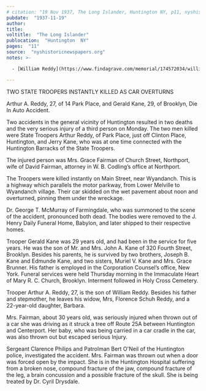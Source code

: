 ```yaml
---
# citation: "19 Nov 1937, The Long Islander, Huntington NY, p11, nyshistoricnewspapers.org."
pubdate:  "1937-11-19"
author: 
title: 
voltitle:  "The Long Islander"
publocation:  "Huntington  NY"
pages:  "11"
source:  "nyshistoricnewspapers.org"
notes: >-

  - [William Reddy](https://www.findagrave.com/memorial/174572034/william-reddy) (? to 13 May 1920), Arthur's father.

---
```

TWO STATE TROOPERS INSTANTLY KILLED AS CAR OVERTURNS 

Arthur A. Reddy, 27, of 14 Park Place, and Gerald Kane, 29, of Brooklyn, Die In Auto Accident. 

Two accidents in the general vicinity of Huntington resulted in two deaths and the very serious injury of a third person on Monday. The two men killed were State Troopers Arthur Reddy, of Park Place, just off Clinton Place, Huntington, and Jerry Kane, who was at one time connected with the Huntington Barracks of the State Troopers. 

The injured person was Mrs. Grace Fairman of Church Street, Northport, wife of David Fairman, attorney in W. B. Codling’s office at Northport. 

The Troopers were killed instantly on Main Street, near Wyandanch. This is a highway which parallels the motor parkway, from Lower Melville to Wyandanch village. Their car skidded on the wet pavement about noon and overturned, pinning them under the wreckage. 

Dr. George T. McMurray of Farmingdale, who was summoned to the scene of the accident, pronounced both dead. The bodies were removed to the J. Henry Daily Funeral Home, Babylon, and later shipped to their respective homes. 

Trooper Gerald Kane was 29 years old, and had been in the service for five years. He was the son of Mr. and Mrs. John A. Kane of 320 Fourth Street, Brooklyn. Besides his parents, he is survived by two brothers, Joseph B. Kane and Edmunde Kane, and two sisters, Muriel V. Kane and Mrs. Grace Brunner. His father is employed in the Corporation Counsel’s office, New York. Funeral services were held Thursday morning in the Immaculate Heart of Mary R. C. Church, Brooklyn. Interment followed in Holy Cross Cemetery. 

Trooper Arthur A. Reddy, 27, is the son of William Reddy. Besides his father and stepmother, he leaves his widow, Mrs, Florence Schuh Reddy, and a 22-year-old daughter, Barbara. 

Mrs. Fairman, about 30 years old, was seriously injured when thrown out of a car she was driving as it struck a tree off Route 25A between Huntington and Centerport. Her baby, who was being carried in a car cradle in the car, was also thrown out but escaped serious Injury. 

Sergeant Clarence Philips and Patrolman Bert O'Neil of the Huntington police, investigated the accident. Mrs. Fairman was thrown out when a door was forced open by the impact. She is in the Huntington Hospital suffering from a broken nose, compound fracture of the jaw, compound fracture of the leg, a brain concussion and a possible fracture of the skull. She is being treated by Dr. Cyril Drysdale. 


